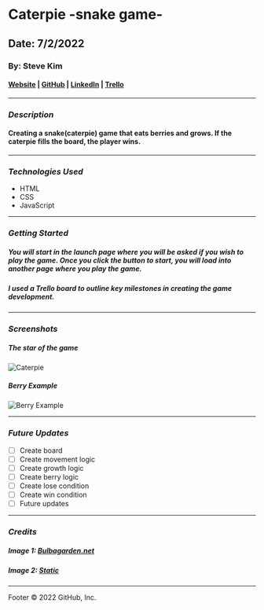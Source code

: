 # Caterpie -snake game-

## Date: 7/2/2022

### By: Steve Kim

#### [Website](https://SteveJKim.com) | [GitHub](https://github.com/Skim1571) | [LinkedIn](https://www.linkedin.com/in/steve-kim-b641541b/) | [Trello](https://trello.com/b/8GjBXbBF/caterpie-snake)

---

### **_Description_**

#### Creating a snake(caterpie) game that eats berries and grows. If the caterpie fills the board, the player wins.

---

### **_Technologies Used_**

- HTML
- CSS
- JavaScript

---

### **_Getting Started_**

##### You will start in the launch page where you will be asked if you wish to play the game. Once you click the button to start, you will load into another page where you play the game.

##### I used a Trello board to outline key milestones in creating the game development.

---

### **_Screenshots_**

##### The star of the game

![Caterpie](https://archives.bulbagarden.net/media/upload/thumb/5/5d/010Caterpie.png/500px-010Caterpie.png)

##### Berry Example

![Berry Example](https://static.wikia.nocookie.net/pokemon/images/c/c9/Dream_Starf_Berry_Sprite.png/revision/latest?cb=20210118073109)

---

### **_Future Updates_**

- [ ] Create board
- [ ] Create movement logic
- [ ] Create growth logic
- [ ] Create berry logic
- [ ] Create lose condition
- [ ] Create win condition
- [ ] Future updates

---

### **_Credits_**

##### Image 1: [Bulbagarden.net](https://archives.bulbagarden.net)

##### Image 2: [Static](https://static.wikia.nocookie.net)

---

Footer
© 2022 GitHub, Inc.
